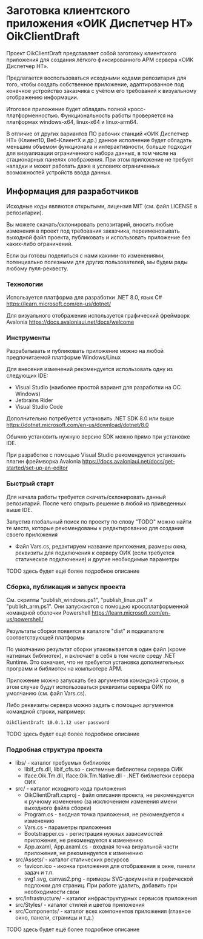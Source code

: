 # Заготовка клиентского приложения «ОИК Диспетчер НТ» OikClientDraft

Проект OikClientDraft представляет собой заготовку клиентского приложения для создания лёгкого фиксированного АРМ сервера «ОИК Диспетчер НТ».

Предлагается воспользоваться исходными кодами репозитария для того, чтобы создать собственное приложение, адаптированное под конечное устройство заказчика с учётом его требований к визуальному отображению информации.

Итоговое приложение будет обладать полной кросс-платформенностью. Функциональность работы проверяется на платформах windows-x64, linux-x64  и linux-arm64.

В отличие от других вариантов ПО рабочих станций «ОИК Диспетчер НТ» (Клиент10, Веб-КлиентX и др.) данное исполнение будет обладать меньшим объемом функционала и интерактивности, больше подходит для визуализации ограниченного набора данных, в том числе на стационарных панелях отображения. При этом приложение не требует наладки и может работать даже в условиях ограниченных возможностей устройств ввода данных.

## Информация для разработчиков

Исходные коды являются открытыми, лицензия MIT (см. файл LICENSE в репозитарии).

Вы можете скачать/склонировать репозитарий, вносить любые изменения в проект под требования заказчика, переименовывать выходной файл проекта, публиковать и использовать приложение без каких-либо ограничений.

Если вы готовы поделиться с нами какими-то изменениями, потенциально полезными для других пользователей, мы будем рады любому пулл-реквесту.

### Технологии
Используется платформа для разработки .NET 8.0, язык C# https://learn.microsoft.com/en-us/dotnet/

Для визуального отображения используется графический фреймворк Avalonia https://docs.avaloniaui.net/docs/welcome

### Инструменты

Разрабатывать и публиковать приложение можно на любой предпочитаемой платформе Windows/Linux

Для внесения изменений рекомендуется использовать одну из следующих IDE:

- Visual Studio (наиболее простой вариант для разработки на ОС Windows)
- Jetbrains Rider
- Visual Studio Code

Дополнительно потребуется установить .NET SDK 8.0 или выше https://dotnet.microsoft.com/en-us/download/dotnet/8.0

Обычно установить нужную версию SDK можно прямо при установке IDE.

При разработке с помощью Visual Studio рекомендуется установить плагин фреймворка Avalonia https://docs.avaloniaui.net/docs/get-started/set-up-an-editor

### Быстрый старт

Для начала работы требуется скачать/склонировать данный репозитарий. После чего открыть решение в любой из приведенных выше IDE.

Запустив глобальный поиск по проекту по слову "TODO" можно найти те места, которые рекомендованы к редактированию для создания своего приложения
- Файл Vars.cs, редактируем название приложения, размеры окна, реквизиты для подключения к серверу ОИК (если требуется статическое подключение) и другие необходимые параметры 

TODO здесь будет ещё более подробное описание

### Сборка, публикация и запуск проекта

См. скрипты "publish_windows.ps1", "publish_linux.ps1" и "publish_arm.ps1". Они запускаются с помощью кроссплатформенной командной оболочки Powershell https://learn.microsoft.com/en-us/powershell/

Результаты сборки появятся в каталоге "dist" и подкаталоге соответствующей платформы

По умолчанию результат сборки упаковывается в один файл (кроме нативных библиотек), и включает в себя в том числе среду .NET Runtime. Это означает, что не требуется установка дополнительных программ и библиотек на компьютере АРМ.

Приложение можно запускать без аргументов командной строки, в этом случае будут использоваться реквизиты сервера ОИК по умолчанию (см. файл Vars.cs).

Либо реквизиты сервера можно задать с помощью аргументов командной строки, например:

`` OikClientDraft 10.0.1.12 user password ``

TODO здесь будет ещё более подробное описание

### Подробная структура проекта

- libs/ - каталог требуемых библиотек
  - libif_cfs.dll, libif_cfs.so - системные библиотеки сервера ОИК
  - Iface.Oik.Tm.dll, Iface.Oik.Tm.Native.dll - .NET библиотеки сервера ОИК
- src/ - каталог исходного кода приложения
  - OikClientDraft.csproj - файл описания проекта, не рекомендуется к ручному изменению (за исключением изменения имени выходного файла сборки)
  - Program.cs - входная точка приложения, не рекомендуется к изменению
  - Vars.cs - параметры приложения
  - Bootstrapper.cs - регистрация нужных зависимостей приложения, не рекомендуется к изменению
  - App.axaml, App.axaml.cs - входная точка визуальной части приложения, не рекомендуется к изменению
- src/Assets/ - каталог статических ресурсов
  - favicon.ico - иконка приложения для отображения в окне, панели задач и т.п.
  - svg1.svg, canvas2.png - примеры SVG-документа и графической подложки для страниц. При работе удалить, добавить при необходимости свои
- src/Infrastructure/ - каталог инфраструктурных сервисов приложения
- src/Styles/ - каталог стилей и цветов приложения
- src/Components/ - каталог всех компонентов приложения (главное окно, панели, страницы и т.д.)

TODO здесь будет ещё более подробное описание